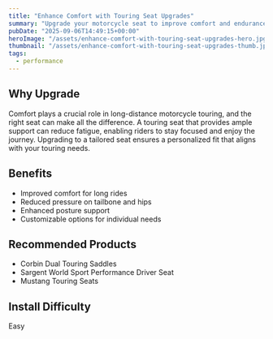 ```yaml
---
title: "Enhance Comfort with Touring Seat Upgrades"
summary: "Upgrade your motorcycle seat to improve comfort and endurance on long tours."
pubDate: "2025-09-06T14:49:15+00:00"
heroImage: "/assets/enhance-comfort-with-touring-seat-upgrades-hero.jpg"
thumbnail: "/assets/enhance-comfort-with-touring-seat-upgrades-thumb.jpg"
tags:
  - performance
---
```


<h2>Why Upgrade</h2>
<p>Comfort plays a crucial role in long-distance motorcycle touring, and the right seat can make all the difference. A touring seat that provides ample support can reduce fatigue, enabling riders to stay focused and enjoy the journey. Upgrading to a tailored seat ensures a personalized fit that aligns with your touring needs.</p>
<h2>Benefits</h2>
<ul>
  <li>Improved comfort for long rides</li>
  <li>Reduced pressure on tailbone and hips</li>
  <li>Enhanced posture support</li>
  <li>Customizable options for individual needs</li>
</ul>
<h2>Recommended Products</h2>
<ul>
  <li>Corbin Dual Touring Saddles</li>
  <li>Sargent World Sport Performance Driver Seat</li>
  <li>Mustang Touring Seats</li>
</ul>
<h2>Install Difficulty</h2>
<p>Easy</p>